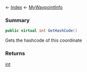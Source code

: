 ← [Index](Api-Index) ← [MyWaypointInfo](Sandbox.ModAPI.Ingame.MyWaypointInfo)

### Summary

```csharp
public virtual int GetHashCode()
```

Gets the hashcode of this coordinate

### Returns

[int](https://docs.microsoft.com/en-us/dotnet/api/system.int32?view=netframework-4.6)



